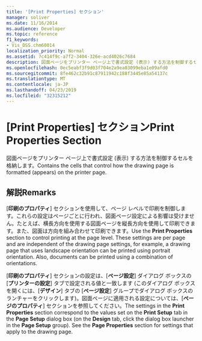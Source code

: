 ```yaml
---
title: '[Print Properties] セクション'
manager: soliver
ms.date: 11/16/2014
ms.audience: Developer
ms.topic: reference
f1_keywords:
- Vis_DSS.chm60014
localization_priority: Normal
ms.assetid: 7c414f9c-a7f2-3404-326e-acd4026c7684
description: 図面ページをプリンター ページ上で書式設定 (表示) する方法を制御するセルを格納します。
ms.openlocfilehash: 0ec5eabf3f9d03f704e2a9ea03099eba1e09afd0
ms.sourcegitcommit: 8fe462c32b91c87911942c188f3445e85a54137c
ms.translationtype: MT
ms.contentlocale: ja-JP
ms.lasthandoff: 04/23/2019
ms.locfileid: "32315212"
---
```

# <a name="print-properties-section"></a><span data-ttu-id="28c33-103">[Print Properties] セクション</span><span class="sxs-lookup"><span data-stu-id="28c33-103">Print Properties Section</span></span>

<span data-ttu-id="28c33-104">図面ページをプリンター ページ上で書式設定 (表示) する方法を制御するセルを格納します。</span><span class="sxs-lookup"><span data-stu-id="28c33-104">Contains the cells that control how the drawing page is formatted (appears) on the printer page.</span></span> 
  
## <a name="remarks"></a><span data-ttu-id="28c33-105">解説</span><span class="sxs-lookup"><span data-stu-id="28c33-105">Remarks</span></span>

<span data-ttu-id="28c33-p101">[**印刷のプロパティ**] セクションを使用して、ページ レベルで印刷を制御します。これらの設定はページごとに行われ、図面ページ設定による影響は受けません。たとえば、横長方向を使用する図面ページを縦長方向を使用して印刷できます。また、図面は方向を組み合わせて印刷できます。</span><span class="sxs-lookup"><span data-stu-id="28c33-p101">Use the **Print Properties** section to control printing at the page level. These settings are per page and are independent of the drawing page settings, for example, a drawing page that uses landscape orientation can be printed using portrait orientation. Also, documents can be printed using a combination of orientations.</span></span> 
  
<span data-ttu-id="28c33-p102">[**印刷のプロパティ**] セクションの設定は、[**ページ設定**] ダイアログ ボックスの [**プリンターの設定**] タブで設定される値と一致します (このダイアログ ボックスを開くには、[**デザイン**] タブの [**ページ設定**] グループでダイアログ ボックスのランチャーをクリックします)。図面ページに適用される設定については、[**ページのプロパティ**] セクションを参照してください。</span><span class="sxs-lookup"><span data-stu-id="28c33-p102">The settings in the **Print Properties** section correspond to the values set on the **Print Setup** tab in the **Page Setup** dialog box (on the **Design** tab, click the dialog box launcher in the **Page Setup** group). See the **Page Properties** section for settings that apply to the drawing page.</span></span> 
  

